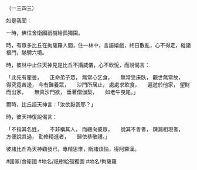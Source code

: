 （一三四三）

如是我聞：

一時，佛住舍衛國祇樹給孤獨園。

時，有眾多比丘在拘薩羅人間，住一林中，言語嬉戲，終日散亂，心不得定，縱諸根門，馳騁六境。

時，彼林中止住天神見是比丘不攝威儀，心不欣悅，而說偈言：

「此先有瞿曇，　　正命弟子眾，
無常心乞食，　　無常受床臥，
觀世無常故，　　得究竟苦邊，
今有難養眾，　　沙門所居止，
處處求飲食，　　遍遊於他家，
望財而出家，　　無真沙門欲，
垂著僧伽梨，　　如老牛曳尾。」

爾時，比丘語天神言：「汝欲厭我耶？」

時，彼天神復說偈言：

「不指其名姓，　　不非稱其人，
而總向彼眾，　　說其不善者，
踈漏相現者，　　方便說其過，
勤修精進者，　　歸依恭敬禮。」

彼諸比丘為天神勸發已，專精思惟，斷諸煩惱，得阿羅漢。

#國家/舍衛國
#地名/祇樹給孤獨園
#地名/拘薩羅
